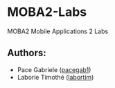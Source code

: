 # MOBA2-Labs
MOBA2 Mobile Applications 2
Labs

## Authors: 
 * Pace Gabriele ([pacegab1](https://github.zhaw.ch/pacegab1)) 
 * Laborie Timothé ([labortim](https://github.zhaw.ch/labortim)) 
